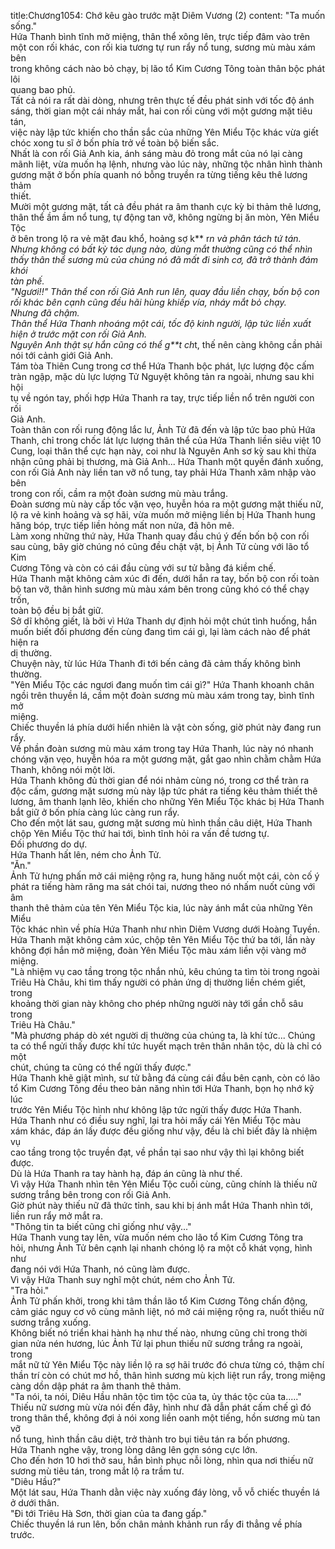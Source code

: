 title:Chương1054: Chớ kêu gào trước mặt Diêm Vương (2)
content:
"Ta muốn sống."<br>Hứa Thanh bình tĩnh mở miệng, thân thể xông lên, trực tiếp đâm vào trên<br>một con rối khác, con rối kia tương tự run rẩy nổ tung, sương mù màu xám bên<br>trong không cách nào bỏ chạy, bị lão tổ Kim Cương Tông toàn thân bộc phát lôi<br>quang bao phủ.<br>Tất cả nói ra rất dài dòng, nhưng trên thực tế đều phát sinh với tốc độ ánh<br>sáng, thời gian một cái nháy mắt, hai con rối cùng với một gương mặt tiêu tán,<br>việc này lập tức khiến cho thần sắc của những Yên Miểu Tộc khác vừa giết<br>chóc xong tu sĩ ở bốn phía trở về toàn bộ biến sắc.<br>Nhất là con rối Giả Anh kia, ánh sáng màu đỏ trong mắt của nó lại càng<br>mãnh liệt, vừa muốn hạ lệnh, nhưng vào lúc này, những tộc nhân hình thành<br>gương mặt ở bốn phía quanh nó bỗng truyền ra từng tiếng kêu thê lương thảm<br>thiết.<br>Mười một gương mặt, tất cả đều phát ra âm thanh cực kỳ bi thảm thê lương,<br>thân thể ầm ầm nổ tung, tự động tan vỡ, không ngừng bị ăn mòn, Yên Miểu Tộc<br>ở bên trong lộ ra vẻ mặt đau khổ, hoảng sợ k** r*n và phân tách tứ tán.<br>Nhưng không có bất kỳ tác dụng nào, dùng mắt thường cũng có thể nhìn<br>thấy thân thể sương mù của chúng nó đã mất đi sinh cơ, đã trở thành đám khói<br>tàn phế.<br>"Ngươi!!" Thân thể con rối Giả Anh run lên, quay đầu liền chạy, bốn bộ con<br>rối khác bên cạnh cũng đều hãi hùng khiếp vía, nháy mắt bỏ chạy.<br>Nhưng đã chậm.<br>Thân thể Hứa Thanh nhoáng một cái, tốc độ kinh người, lập tức liền xuất<br>hiện ở trước mặt con rối Giả Anh.<br>Nguyên Anh thật sự hắn cũng có thể g**t ch*t, thế nên càng không cần phải<br>nói tới cảnh giới Giả Anh.<br>Tám tòa Thiên Cung trong cơ thể Hứa Thanh bộc phát, lực lượng độc cấm<br>tràn ngập, mặc dù lực lượng Tử Nguyệt không tản ra ngoài, nhưng sau khi hội<br>tụ về ngón tay, phối hợp Hứa Thanh ra tay, trực tiếp liền nổ trên người con rối<br>Giả Anh.<br>Toàn thân con rối rung động lắc lư, Ảnh Tử đã đến và lập tức bao phủ Hứa<br>Thanh, chỉ trong chốc lát lực lượng thân thể của Hứa Thanh liền siêu việt 10<br>Cung, loại thân thể cực hạn này, coi như là Nguyên Anh sơ kỳ sau khi thừa<br>nhận cũng phải bị thương, mà Giả Anh... Hứa Thanh một quyền đánh xuống,<br>con rối Giả Anh này liền tan vỡ nổ tung, tay phải Hứa Thanh xâm nhập vào bên<br>trong con rối, cầm ra một đoàn sương mù màu trắng.<br>Đoàn sương mù này cấp tốc vặn vẹo, huyễn hóa ra một gương mặt thiếu nữ,<br>lộ ra vẻ kinh hoảng và sợ hãi, vừa muốn mở miệng liền bị Hứa Thanh hung<br>hăng bóp, trực tiếp liền hỏng mất non nửa, đã hôn mê.<br>Làm xong những thứ này, Hứa Thanh quay đầu chú ý đến bốn bộ con rối<br>sau cùng, bây giờ chúng nó cũng đều chật vật, bị Ảnh Tử cùng với lão tổ Kim<br>Cương Tông và còn có cái đầu cùng với sư tử bằng đá kiềm chế.<br>Hứa Thanh mặt không cảm xúc đi đến, dưới hắn ra tay, bốn bộ con rối toàn<br>bộ tan vỡ, thân hình sương mù màu xám bên trong cũng khó có thể chạy trốn,<br>toàn bộ đều bị bắt giữ.<br>Sở dĩ không giết, là bởi vì Hứa Thanh dự định hỏi một chút tình huống, hắn<br>muốn biết đối phương đến cùng đang tìm cái gì, lại làm cách nào để phát hiện ra<br>dị thường.<br>Chuyện này, từ lúc Hứa Thanh đi tới bến cảng đã cảm thấy không bình<br>thường.<br>"Yên Miểu Tộc các ngươi đang muốn tìm cái gì?" Hứa Thanh khoanh chân<br>ngồi trên thuyền lá, cầm một đoàn sương mù màu xám trong tay, bình tĩnh mở<br>miệng.<br>Chiếc thuyền lá phía dưới hiển nhiên là vật còn sống, giờ phút này đang run<br>rẩy.<br>Về phần đoàn sương mù màu xám trong tay Hứa Thanh, lúc này nó nhanh<br>chóng vặn vẹo, huyễn hóa ra một gương mặt, gắt gao nhìn chằm chằm Hứa<br>Thanh, không nói một lời.<br>Hứa Thanh không đủ thời gian để nói nhảm cùng nó, trong cơ thể tràn ra<br>độc cấm, gương mặt sương mù này lập tức phát ra tiếng kêu thảm thiết thê<br>lương, âm thanh lạnh lẽo, khiến cho những Yên Miểu Tộc khác bị Hứa Thanh<br>bắt giữ ở bốn phía càng lúc càng run rẩy.<br>Cho đến một lát sau, gương mặt sương mù hình thần câu diệt, Hứa Thanh<br>chộp Yên Miểu Tộc thứ hai tới, bình tĩnh hỏi ra vấn đề tương tự.<br>Đối phương do dự.<br>Hứa Thanh hất lên, ném cho Ảnh Tử.<br>"Ăn."<br>Ảnh Tử hưng phấn mở cái miệng rộng ra, hung hăng nuốt một cái, còn cố ý<br>phát ra tiếng hàm răng ma sát chói tai, nương theo nó nhấm nuốt cùng với âm<br>thanh thê thảm của tên Yên Miểu Tộc kia, lúc này ánh mắt của những Yên Miểu<br>Tộc khác nhìn về phía Hứa Thanh như nhìn Diêm Vương dưới Hoàng Tuyền.<br>Hứa Thanh mặt không cảm xúc, chộp tên Yên Miểu Tộc thứ ba tới, lần này<br>không đợi hắn mở miệng, đoàn Yên Miểu Tộc màu xám liền vội vàng mở<br>miệng.<br>"Là nhiệm vụ cao tầng trong tộc nhắn nhủ, kêu chúng ta tìm tòi trong ngoài<br>Triêu Hà Châu, khi tìm thấy người có phản ứng dị thường liền chém giết, trong<br>khoảng thời gian này không cho phép những người này tới gần chỗ sâu trong<br>Triêu Hà Châu."<br>"Mà phương pháp dò xét người dị thường của chúng ta, là khí tức... Chúng<br>ta có thể ngửi thấy được khí tức huyết mạch trên thân nhân tộc, dù là chỉ có một<br>chút, chúng ta cũng có thể ngửi thấy được."<br>Hứa Thanh khẽ giật mình, sư tử bằng đá cùng cái đầu bên cạnh, còn có lão<br>tổ Kim Cương Tông đều theo bản năng nhìn tới Hứa Thanh, bọn họ nhớ kỹ lúc<br>trước Yên Miểu Tộc hình như không lập tức ngửi thấy được Hứa Thanh.<br>Hứa Thanh như có điều suy nghĩ, lại tra hỏi mấy cái Yên Miểu Tộc màu<br>xám khác, đáp án lấy được đều giống như vậy, đều là chỉ biết đây là nhiệm vụ<br>cao tầng trong tộc truyền đạt, về phần tại sao như vậy thì lại không biết được.<br>Dù là Hứa Thanh ra tay hành hạ, đáp án cũng là như thế.<br>Vì vậy Hứa Thanh nhìn tên Yên Miểu Tộc cuối cùng, cũng chính là thiếu nữ<br>sương trắng bên trong con rối Giả Anh.<br>Giờ phút này thiếu nữ đã thức tỉnh, sau khi bị ánh mắt Hứa Thanh nhìn tới,<br>liền run rẩy mở mắt ra.<br>"Thông tin ta biết cũng chỉ giống như vậy..."<br>Hứa Thanh vung tay lên, vừa muốn ném cho lão tổ Kim Cương Tông tra<br>hỏi, nhưng Ảnh Tử bên cạnh lại nhanh chóng lộ ra một cỗ khát vọng, hình như<br>đang nói với Hứa Thanh, nó cũng làm được.<br>Vì vậy Hứa Thanh suy nghĩ một chút, ném cho Ảnh Tử.<br>"Tra hỏi."<br>Ảnh Tử phấn khởi, trong khi tâm thần lão tổ Kim Cương Tông chấn động,<br>cảm giác nguy cơ vô cùng mãnh liệt, nó mở cái miệng rộng ra, nuốt thiếu nữ<br>sương trắng xuống.<br>Không biết nó triển khai hành hạ như thế nào, nhưng cũng chỉ trong thời<br>gian nửa nén hương, lúc Ảnh Tử lại phun thiếu nữ sương trắng ra ngoài, trong<br>mắt nữ tử Yên Miểu Tộc này liền lộ ra sợ hãi trước đó chưa từng có, thậm chí<br>thần trí còn có chút mơ hồ, thân hình sương mù kịch liệt run rẩy, trong miệng<br>càng dồn dập phát ra âm thanh thê thảm.<br>"Ta nói, ta nói, Diêu Hầu nhân tộc tìm tộc của ta, ủy thác tộc của ta....."<br>Thiếu nữ sương mù vừa nói đến đây, hình như đã dẫn phát cấm chế gì đó<br>trong thân thể, không đợi ả nói xong liền oanh một tiếng, hồn sương mù tan vỡ<br>nổ tung, hình thần câu diệt, trở thành tro bụi tiêu tán ra bốn phương.<br>Hứa Thanh nghe vậy, trong lòng dâng lên gợn sóng cực lớn.<br>Cho đến hơn 10 hơi thở sau, hắn bình phục nỗi lòng, nhìn qua nơi thiếu nữ<br>sương mù tiêu tán, trong mắt lộ ra trầm tư.<br>"Diêu Hầu?"<br>Một lát sau, Hứa Thanh dằn việc này xuống đáy lòng, vỗ vỗ chiếc thuyền lá<br>ở dưới thân.<br>"Đi tới Triêu Hà Sơn, thời gian của ta đang gấp."<br>Chiếc thuyền lá run lên, bốn chân mảnh khảnh run rẩy đi thẳng về phía<br>trước.